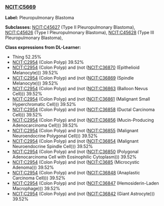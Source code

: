 
### [NCIT:C5669](http://purl.obolibrary.org/obo/NCIT_C5669)
**Label:** Pleuropulmonary Blastoma

**Subclasses:** [NCIT:C45627](http://purl.obolibrary.org/obo/NCIT_C45627) (Type II Pleuropulmonary Blastoma), [NCIT:C45626](http://purl.obolibrary.org/obo/NCIT_C45626) (Type I Pleuropulmonary Blastoma), [NCIT:C45628](http://purl.obolibrary.org/obo/NCIT_C45628) (Type III Pleuropulmonary Blastoma), 

**Class expressions from DL-Learner:**

- Thing 52.25%
- [NCIT:C2954](http://purl.obolibrary.org/obo/NCIT_C2954) (Colon Polyp) 39.52%
- [NCIT:C2954](http://purl.obolibrary.org/obo/NCIT_C2954) (Colon Polyp) and (not ([NCIT:C36870](http://purl.obolibrary.org/obo/NCIT_C36870) (Epithelioid Melanocyte))) 39.52%
- [NCIT:C2954](http://purl.obolibrary.org/obo/NCIT_C2954) (Colon Polyp) and (not ([NCIT:C36869](http://purl.obolibrary.org/obo/NCIT_C36869) (Spindle Melanocyte))) 39.52%
- [NCIT:C2954](http://purl.obolibrary.org/obo/NCIT_C2954) (Colon Polyp) and (not ([NCIT:C36863](http://purl.obolibrary.org/obo/NCIT_C36863) (Balloon Nevus Cell))) 39.52%
- [NCIT:C2954](http://purl.obolibrary.org/obo/NCIT_C2954) (Colon Polyp) and (not ([NCIT:C36861](http://purl.obolibrary.org/obo/NCIT_C36861) (Malignant Small Hyperchromatic Cell))) 39.52%
- [NCIT:C2954](http://purl.obolibrary.org/obo/NCIT_C2954) (Colon Polyp) and (not ([NCIT:C36858](http://purl.obolibrary.org/obo/NCIT_C36858) (Ductal Carcinoma Cell))) 39.52%
- [NCIT:C2954](http://purl.obolibrary.org/obo/NCIT_C2954) (Colon Polyp) and (not ([NCIT:C36856](http://purl.obolibrary.org/obo/NCIT_C36856) (Mucin-Producing Adenocarcinoma Cell))) 39.52%
- [NCIT:C2954](http://purl.obolibrary.org/obo/NCIT_C2954) (Colon Polyp) and (not ([NCIT:C36855](http://purl.obolibrary.org/obo/NCIT_C36855) (Malignant Neuroendocrine Polygonal Cell))) 39.52%
- [NCIT:C2954](http://purl.obolibrary.org/obo/NCIT_C2954) (Colon Polyp) and (not ([NCIT:C36854](http://purl.obolibrary.org/obo/NCIT_C36854) (Malignant Neuroendocrine Spindle Cell))) 39.52%
- [NCIT:C2954](http://purl.obolibrary.org/obo/NCIT_C2954) (Colon Polyp) and (not ([NCIT:C36850](http://purl.obolibrary.org/obo/NCIT_C36850) (Polygonal Adenocarcinoma Cell with Eosinophilic Cytoplasm))) 39.52%
- [NCIT:C2954](http://purl.obolibrary.org/obo/NCIT_C2954) (Colon Polyp) and (not ([NCIT:C3685](http://purl.obolibrary.org/obo/NCIT_C3685) (Microcystic Adenoma))) 39.52%
- [NCIT:C2954](http://purl.obolibrary.org/obo/NCIT_C2954) (Colon Polyp) and (not ([NCIT:C36848](http://purl.obolibrary.org/obo/NCIT_C36848) (Anaplastic Carcinoma Cell))) 39.52%
- [NCIT:C2954](http://purl.obolibrary.org/obo/NCIT_C2954) (Colon Polyp) and (not ([NCIT:C36847](http://purl.obolibrary.org/obo/NCIT_C36847) (Hemosiderin-Laden Macrophage))) 39.52%
- [NCIT:C2954](http://purl.obolibrary.org/obo/NCIT_C2954) (Colon Polyp) and (not ([NCIT:C36842](http://purl.obolibrary.org/obo/NCIT_C36842) (Giant Astrocyte))) 39.52%


